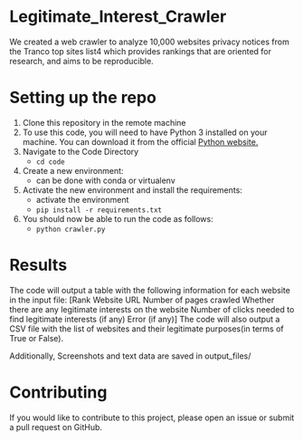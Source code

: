 # Legitimate_Interest_Crawler
We created a web crawler to analyze 10,000 websites privacy notices from the Tranco top sites list4 which provides
rankings that are oriented for research, and aims to be reproducible.


# Setting up the repo
1. Clone this repository in the remote machine
2. To use this code, you will need to have Python 3 installed on your machine.
  You can download it from the official [Python website.](https://www.python.org/downloads/)
3. Navigate to the Code Directory
   * `cd code`
4. Create a new environment:
    - can be done with conda or virtualenv
5. Activate the new environment and install the requirements:
    - activate the environment
   * `pip install -r requirements.txt`
6. You should now be able to run the code as follows:
   * `python crawler.py` 
   

# Results
The code will output a table with the following information for each website in the input file:
    [Rank
    Website URL
    Number of pages crawled
    Whether there are any legitimate interests on the website
    Number of clicks needed to find legitimate interests (if any)
    Error (if any)]
The code will also output a CSV file with the list of websites and their legitimate  purposes(in terms of True or False).

Additionally, Screenshots and text data are saved in output_files/

# Contributing
If you would like to contribute to this project, please open an issue or submit a pull request on GitHub.
